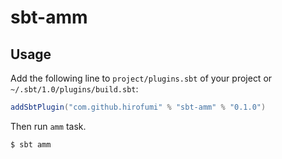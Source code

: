# sbt-amm

## Usage

Add the following line to `project/plugins.sbt` of your project
or `~/.sbt/1.0/plugins/build.sbt`:

```sbt
addSbtPlugin("com.github.hirofumi" % "sbt-amm" % "0.1.0")
```

Then run `amm` task.

```
$ sbt amm
```
